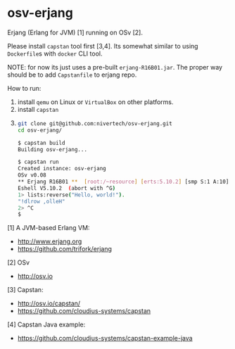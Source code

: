 osv-erjang
==========

Erjang (Erlang for JVM) [1] running on OSv [2].

Please install `capstan` tool first [3,4].
Its somewhat similar to using `Dockerfile`s with `docker` CLI tool.

NOTE: for now its just uses a pre-built `erjang-R16B01.jar`.
The proper way should be to add `Capstanfile` to erjang repo.

How to run:

1. install `qemu` on Linux or `VirtualBox` on other platforms.
2. install `capstan`
3.
    ``` bash
    git clone git@github.com:nivertech/osv-erjang.git
 	cd osv-erjang/
    
    $ capstan build
	Building osv-erjang...
	
	$ capstan run
	Created instance: osv-erjang
	OSv v0.08
	** Erjang R16B01 **  [root:/~resource] [erts:5.10.2] [smp S:1 A:10] [java:1.7.0_51] [unicode]
	Eshell V5.10.2  (abort with ^G)
	1> lists:reverse("Hello, world!").
	"!dlrow ,olleH"
	2> ^C
	$ 
    ```


[1] A JVM-based Erlang VM:
- http://www.erjang.org
- https://github.com/trifork/erjang

[2] OSv
- http://osv.io

[3] Capstan:
- http://osv.io/capstan/
- https://github.com/cloudius-systems/capstan

[4] Capstan Java example:
- https://github.com/cloudius-systems/capstan-example-java
